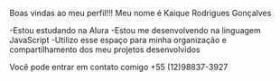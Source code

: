 Boas vindas ao meu perfil!!!
Meu nome é Kaique Rodrigues Gonçalves

-Estou estudando na Alura
-Estou me desenvolvendo na linguagem JavaScript
-Utilizo esse espaço para minha organização e compartilhamento dos meu projetos desenvolvidos 

Você pode entrar em contato comigo
+55 (12)98837-3927

